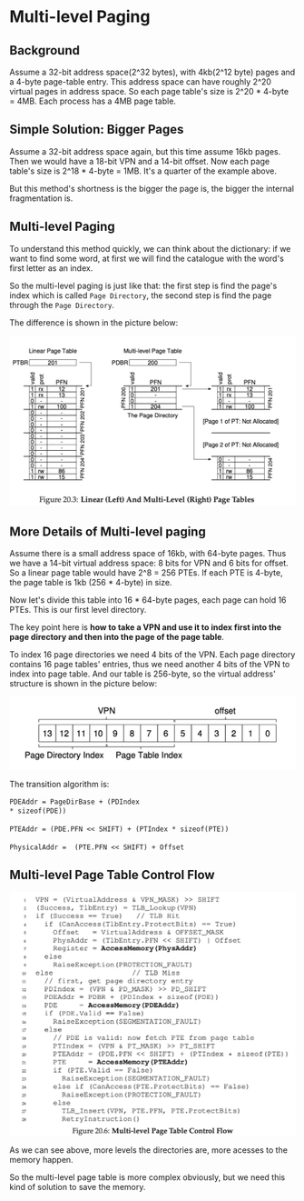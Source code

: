 # Multi-level Paging

## Background

Assume a 32-bit address space(2^32 bytes), with 4kb(2^12 byte) pages and a 4-byte page-table entry. This address space can have roughly 2^20 virtual pages in address space. So each page table's size is 2^20 * 4-byte = 4MB. Each process has a 4MB page table.

## Simple Solution: Bigger Pages

Assume a 32-bit address space again, but this time assume 16kb pages. Then we would have a 18-bit VPN and a 14-bit offset. Now each page table's size is 2^18 * 4-byte = 1MB. It's a quarter of the example above.

But this method's shortness is the bigger the page is, the bigger the internal fragmentation is.

## Multi-level Paging

To understand this method quickly, we can think about the dictionary: if we want to find some word, at first we will find the catalogue with the word's first letter as an index.

So the multi-level paging is just like that: the first step is find the page's index which is called `Page Directory`, the second step is find the page through the `Page Directory`.

The difference is shown in the picture below:

![multi-level-paging.jpg](./multi-level-paging.jpg)


## More Details of Multi-level paging

Assume there is a small address space of 16kb, with 64-byte pages. Thus we have a 14-bit virtual address space: 8 bits for VPN and 6 bits for offset. So a linear page table would have 2^8 = 256 PTEs. If each PTE is 4-byte, the page table is 1kb (256 * 4-byte) in size.

Now let's divide this table into 16 * 64-byte pages, each page can hold 16 PTEs. This is our first level directory.

The key point here is **how to take a VPN and use it to index first into the page directory and then into the page of the page table**.

To index 16 page directories we need 4 bits of the VPN. Each page directory contains 16 page tables' entries, thus we need another 4 bits of the VPN to index into page table. And our table is 256-byte, so the virtual address' structure is shown in the picture below:

![structure-of-multi-level-table-paging.jpg](./structure-of-multi-level-table-paging.jpg)


The transition algorithm is:

```
PDEAddr = PageDirBase + (PDIndex
* sizeof(PDE))

PTEAddr = (PDE.PFN << SHIFT) + (PTIndex * sizeof(PTE))

PhysicalAddr =  (PTE.PFN << SHIFT) + Offset
```

## Multi-level Page Table Control Flow

![multi-level-page-table-control-flow.jpg](./multi-level-page-table-control-flow.jpg)


As we can see above, more levels the directories are, more acesses to the memory happen.

So the multi-level page table is more complex obviously, but we need this kind of solution to save the memory.
